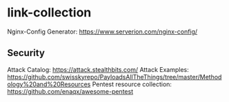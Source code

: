 # link-collection
Nginx-Config Generator: https://www.serverion.com/nginx-config/


## Security

Attack Catalog: https://attack.stealthbits.com/
Attack Examples: https://github.com/swisskyrepo/PayloadsAllTheThings/tree/master/Methodology%20and%20Resources
Pentest resource collection: https://github.com/enaqx/awesome-pentest
